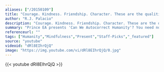 ```yaml
---
aliases: ["/20150109"]
title: "Courage. Kindness. Friendship. Character. These are the qualities that define us as human beings, and propel us, on occasion, to greatness."
author: "R.J. Palacio"
description: "Courage. Kindness. Friendship. Character. These are the qualities that define us as human beings, and propel us, on occasion, to greatness. - R.J. Palacio quotes from GetInspired365.com"
summary: "Prince EA presents 'Can We Autocorrect Humanity'? You need not delete your social networks or destroy your cell phones, the message is simple, be balanced, be mindful, be present, be here."
referenceurl: ""
tags: ["Humanity","Mindfulness","Present","Staff-Picks","_featured"]
source: "youtube"
videoid: "dRl8EIhrQjQ"
image: "https://img.youtube.com/vi/dRl8EIhrQjQ/0.jpg"
---
```


{{< youtube dRl8EIhrQjQ >}}
